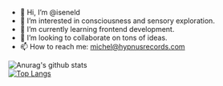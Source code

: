 - 👋 Hi, I’m @iseneld
- 👀 I’m interested in consciousness and sensory exploration.
- 🌱 I’m currently learning frontend development.
- 💞️ I’m looking to collaborate on tons of ideas.
- 📫 How to reach me: michel@hypnusrecords.com

<!---
iseneld/iseneld is a ✨ special ✨ repository because its `README.md` (this file) appears on your GitHub profile.
You can click the Preview link to take a look at your changes.
--->

![Anurag's github stats](https://github-readme-stats.vercel.app/api?username=iseneld)
<br>
[![Top Langs](https://github-readme-stats.vercel.app/api/top-langs/?username=iseneld)](https://github.com/iseneld/github-readme-stats)

